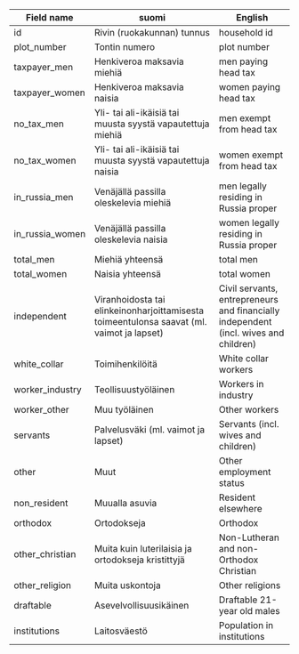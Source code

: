 Field name | suomi | English
-----------|-------|--------
id | Rivin (ruokakunnan) tunnus | household id
plot_number | Tontin numero | plot number
taxpayer_men | Henkiveroa maksavia miehiä | men paying head tax
taxpayer_women | Henkiveroa maksavia naisia | women paying head tax
no_tax_men | Yli- tai ali-ikäisiä tai muusta syystä vapautettuja miehiä | men exempt from head tax
no_tax_women | Yli- tai ali-ikäisiä tai muusta syystä vapautettuja naisia | women exempt from head tax
in_russia_men | Venäjällä passilla oleskelevia miehiä | men legally residing in Russia proper
in_russia_women | Venäjällä passilla oleskelevia naisia | women legally residing in Russia proper
total_men | Miehiä yhteensä | total men
total_women | Naisia yhteensä | total women
independent | Viranhoidosta tai elinkeinonharjoittamisesta toimeentulonsa saavat (ml. vaimot ja lapset) | Civil servants, entrepreneurs and financially independent (incl. wives and children)
white_collar | Toimihenkilöitä | White collar workers
worker_industry | Teollisuustyöläinen | Workers in industry
worker_other | Muu työläinen | Other workers
servants | Palvelusväki (ml. vaimot ja lapset) | Servants (incl. wives and children)
other | Muut | Other employment status
non_resident | Muualla asuvia | Resident elsewhere
orthodox | Ortodokseja | Orthodox
other_christian | Muita kuin luterilaisia ja ortodokseja kristittyjä | Non-Lutheran and non-Orthodox Christian
other_religion | Muita uskontoja | Other religions
draftable | Asevelvollisuusikäinen | Draftable 21-year old males
institutions | Laitosväestö | Population in institutions